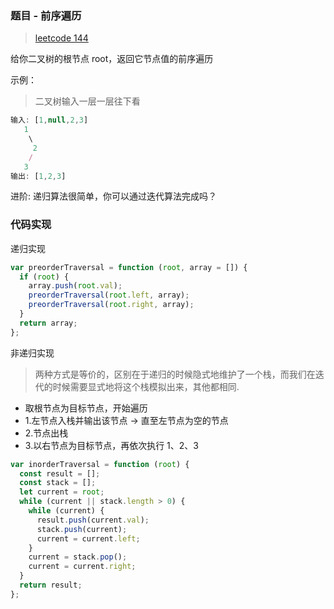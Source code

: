 ### 题目 - 前序遍历

> [leetcode 144](https://leetcode-cn.com/problems/binary-tree-preorder-traversal/)

给你二叉树的根节点 root，返回它节点值的前序遍历

示例：

> 二叉树输入一层一层往下看

```js
输入: [1,null,2,3]
   1
    \
     2
    /
   3
输出: [1,2,3]
```

进阶: 递归算法很简单，你可以通过迭代算法完成吗？

### 代码实现

递归实现

```js
var preorderTraversal = function (root, array = []) {
  if (root) {
    array.push(root.val);
    preorderTraversal(root.left, array);
    preorderTraversal(root.right, array);
  }
  return array;
};
```

非递归实现

> 两种方式是等价的，区别在于递归的时候隐式地维护了一个栈，而我们在迭代的时候需要显式地将这个栈模拟出来，其他都相同.

- 取根节点为目标节点，开始遍历
- 1.左节点入栈并输出该节点 -> 直至左节点为空的节点
- 2.节点出栈
- 3.以右节点为目标节点，再依次执行 1、2、3

```js
var inorderTraversal = function (root) {
  const result = [];
  const stack = [];
  let current = root;
  while (current || stack.length > 0) {
    while (current) {
      result.push(current.val);
      stack.push(current);
      current = current.left;
    }
    current = stack.pop();
    current = current.right;
  }
  return result;
};
```
